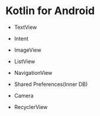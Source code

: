 # Kotlin for Android

* TextView
* Intent
* ImageView
* ListView

* NavigationView
* Shared Preferences(Inner DB)
* Camera
* RecyclerView

